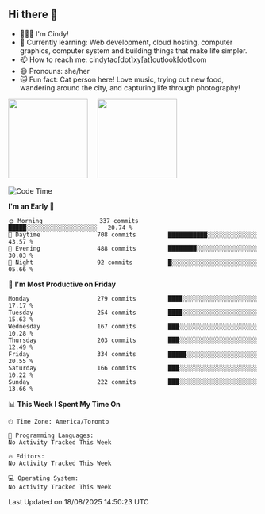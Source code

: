 ## Hi there 👋

<!--
**xinyue296/xinyue296** is a ✨ _special_ ✨ repository because its `README.md` (this file) appears on your GitHub profile.

Here are some ideas to get you started:

- 🔭 I’m currently working on ...
- 🌱 I’m currently learning ...
- 👯 I’m looking to collaborate on ...
- 🤔 I’m looking for help with ...
- 💬 Ask me about ...
- 📫 How to reach me: ...
- 😄 Pronouns: ...
- ⚡ Fun fact: ...
-->
- 👩🏻‍💻 I'm Cindy!
- 🌱 Currently learning: Web development, cloud hosting, computer graphics, computer system and building things that make life simpler.
- 📫 How to reach me: cindytao[dot]xy[at]outlook[dot]com
- 😄 Pronouns: she/her
- 🐱 Fun fact: Cat person here! Love music, trying out new food, wandering around the city, and capturing life through photography!

<!--Github Status: start-->
<div align="left">
  <img height="160em" src="https://github-readme-stats-topaz-two-25.vercel.app/api?username=xinyue296&theme=react&show_icons=true&count_private=true&include_orgs=true&hide=contribs,issues" />
    &nbsp;&nbsp;&nbsp;
  <img height="160em" src="https://github-readme-stats-cindy-taos-projects.vercel.app/api/top-langs/?username=xinyue296&theme=react&count_private=true&include_orgs=true&layout=compact" />
</div>
<!-- Github Status: end-->

<!--START_SECTION:waka-->
![Code Time](http://img.shields.io/badge/Code%20Time-294%20hrs%2036%20mins-blue)

**I'm an Early 🐤** 

```text
🌞 Morning                337 commits         █████░░░░░░░░░░░░░░░░░░░░   20.74 % 
🌆 Daytime                708 commits         ███████████░░░░░░░░░░░░░░   43.57 % 
🌃 Evening                488 commits         ████████░░░░░░░░░░░░░░░░░   30.03 % 
🌙 Night                  92 commits          █░░░░░░░░░░░░░░░░░░░░░░░░   05.66 % 
```
📅 **I'm Most Productive on Friday** 

```text
Monday                   279 commits         ████░░░░░░░░░░░░░░░░░░░░░   17.17 % 
Tuesday                  254 commits         ████░░░░░░░░░░░░░░░░░░░░░   15.63 % 
Wednesday                167 commits         ███░░░░░░░░░░░░░░░░░░░░░░   10.28 % 
Thursday                 203 commits         ███░░░░░░░░░░░░░░░░░░░░░░   12.49 % 
Friday                   334 commits         █████░░░░░░░░░░░░░░░░░░░░   20.55 % 
Saturday                 166 commits         ███░░░░░░░░░░░░░░░░░░░░░░   10.22 % 
Sunday                   222 commits         ███░░░░░░░░░░░░░░░░░░░░░░   13.66 % 
```


📊 **This Week I Spent My Time On** 

```text
🕑︎ Time Zone: America/Toronto

💬 Programming Languages: 
No Activity Tracked This Week

🔥 Editors: 
No Activity Tracked This Week

💻 Operating System: 
No Activity Tracked This Week
```


 Last Updated on 18/08/2025 14:50:23 UTC
<!--END_SECTION:waka-->
